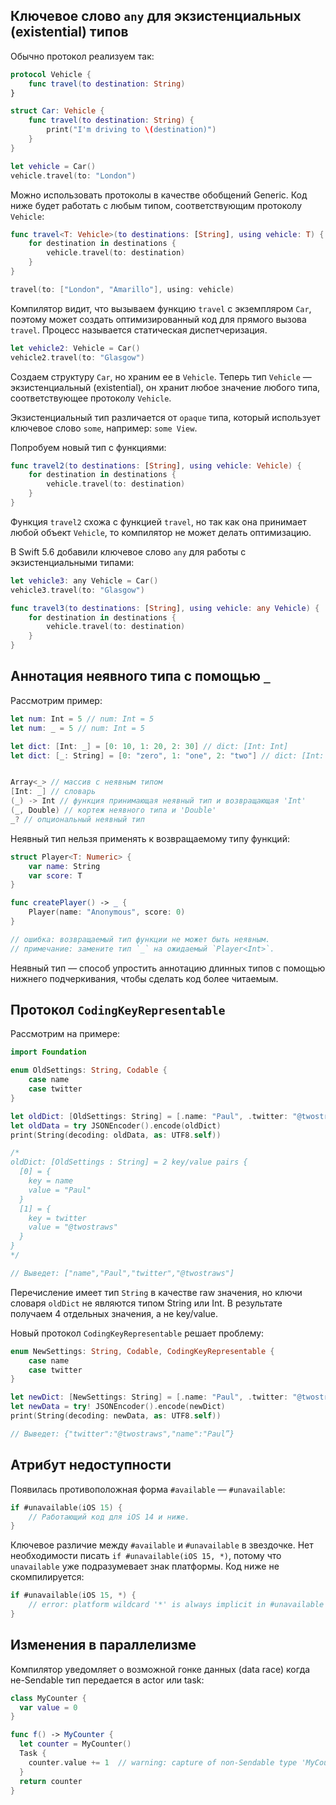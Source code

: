 ## Ключевое слово `any` для экзистенциальных (existential) типов

Обычно протокол реализуем так:

```swift
protocol Vehicle {
    func travel(to destination: String)
}

struct Car: Vehicle {
    func travel(to destination: String) {
        print("I'm driving to \(destination)")
    }
}

let vehicle = Car()
vehicle.travel(to: "London")
```

Можно использовать протоколы в качестве обобщений Generic. Код ниже будет работать с любым типом, соответствующим протоколу `Vehicle`:

```swift
func travel<T: Vehicle>(to destinations: [String], using vehicle: T) {
    for destination in destinations {
        vehicle.travel(to: destination)
    }
}

travel(to: ["London", "Amarillo"], using: vehicle)
```

Компилятор видит, что вызываем функцию `travel` с экземпляром `Car`, поэтому может создать оптимизированный код для прямого вызова `travel`. Процесс называется статическая диспетчеризация.

```swift
let vehicle2: Vehicle = Car()
vehicle2.travel(to: "Glasgow")
```

Создаем структуру `Car`, но храним ее в `Vehicle`. Теперь тип `Vehicle` — экзистенциальный (existential), он хранит любое значение любого типа, соответствующее протоколу `Vehicle`.

Экзистенциальный тип различается от `opaque` типа, который использует ключевое слово `some`, например: `some View`.

Попробуем новый тип с функциями:

```swift
func travel2(to destinations: [String], using vehicle: Vehicle) {
    for destination in destinations {
        vehicle.travel(to: destination)
    }
}
```

Функция `travel2` схожа с функцией `travel`, но так как она принимает любой объект `Vehicle`, то компилятор не может делать оптимизацию.

В Swift 5.6 добавили ключевое слово `any` для работы с экзистенциальными типами:

```swift
let vehicle3: any Vehicle = Car()
vehicle3.travel(to: "Glasgow")

func travel3(to destinations: [String], using vehicle: any Vehicle) {
    for destination in destinations {
        vehicle.travel(to: destination)
    }
}
```

## Аннотация неявного типа с помощью `_`

Рассмотрим пример:

```swift
let num: Int = 5 // num: Int = 5
let num: _ = 5 // num: Int = 5

let dict: [Int: _] = [0: 10, 1: 20, 2: 30] // dict: [Int: Int]
let dict: [_: String] = [0: "zero", 1: "one", 2: "two"] // dict: [Int: String]


Array<_> // массив с неявным типом
[Int: _] // словарь
(_) -> Int // функция принимающая неявный тип и возвращающая 'Int'
(_, Double) // кортеж неявного типа и 'Double'
_? // опциональный неявный тип
```

Неявный тип нельзя применять к возвращаемому типу функций:

```swift
struct Player<T: Numeric> {
    var name: String
    var score: T
}

func createPlayer() -> _ {
    Player(name: "Anonymous", score: 0)
}

// ошибка: возвращаемый тип функции не может быть неявным.
// примечание: замените тип `_` на ожидаемый `Player<Int>`.
```

Неявный тип — способ упростить аннотацию длинных типов с помощью нижнего подчеркивания, чтобы сделать код более читаемым.

## Протокол `CodingKeyRepresentable`

Рассмотрим на примере:

```swift
import Foundation

enum OldSettings: String, Codable {
    case name
    case twitter
}

let oldDict: [OldSettings: String] = [.name: "Paul", .twitter: "@twostraws"]
let oldData = try JSONEncoder().encode(oldDict)
print(String(decoding: oldData, as: UTF8.self))

/*
oldDict: [OldSettings : String] = 2 key/value pairs {
  [0] = {
    key = name
    value = "Paul"
  }
  [1] = {
    key = twitter
    value = "@twostraws"
  }
}
*/

// Выведет: ["name","Paul","twitter","@twostraws"]
```

Перечисление имеет тип `String` в качестве raw значения, но ключи словаря `oldDict` не являются типом String или Int. В результате получаем 4 отдельных значения, а не key/value.

Новый протокол `CodingKeyRepresentable` решает проблему:

```swift
enum NewSettings: String, Codable, CodingKeyRepresentable {
    case name
    case twitter
}

let newDict: [NewSettings: String] = [.name: "Paul", .twitter: "@twostraws"]
let newData = try! JSONEncoder().encode(newDict)
print(String(decoding: newData, as: UTF8.self))

// Выведет: {"twitter":"@twostraws","name":"Paul”}
```

## Атрибут недоступности

Появилась противоположная форма `#available` — `#unavailable`:

```swift
if #unavailable(iOS 15) {
    // Работающий код для iOS 14 и ниже.
}
```

Ключевое различие между `#available` и `#unavailable` в звездочке. Нет необходимости писать `if #unavailable(iOS 15, *)`, потому что `unavailable` уже подразумевает знак платформы. Код ниже не скомпилируется:

```swift
if #unavailable(iOS 15, *) {
    // error: platform wildcard '*' is always implicit in #unavailable
}
```

## Изменения в параллелизме

Компилятор уведомляет о возможной гонке данных (data race) когда не-Sendable тип передается в actor или task:

```swift
class MyCounter {
  var value = 0
}

func f() -> MyCounter {
  let counter = MyCounter()
  Task {
    counter.value += 1  // warning: capture of non-Sendable type 'MyCounter'
  }
  return counter
}
```
